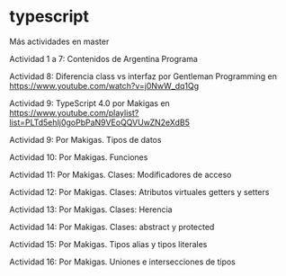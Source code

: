 # typescript

Más actividades en master

Actividad 1 a 7: 
    Contenidos de Argentina Programa

Actividad 8:
    Diferencia class vs interfaz por Gentleman Programming en https://www.youtube.com/watch?v=j0NwW_dq1Qg
    
Actividad 9: 
    TypeScript 4.0 por Makigas en https://www.youtube.com/playlist?list=PLTd5ehIj0goPbPaN9VEoQQVUwZN2eXdB5

Actividad 9: Por Makigas. Tipos de datos

Actividad 10: Por Makigas. Funciones

Actividad 11: Por Makigas. Clases: Modificadores de acceso

Actividad 12: Por Makigas. Clases: Atributos virtuales getters y setters

Actividad 13: Por Makigas. Clases: Herencia

Actividad 14: Por Makigas. Clases: abstract y protected

Actividad 15: Por Makigas. Tipos alias y tipos literales

Actividad 16: Por Makigas. Uniones e intersecciones de tipos
